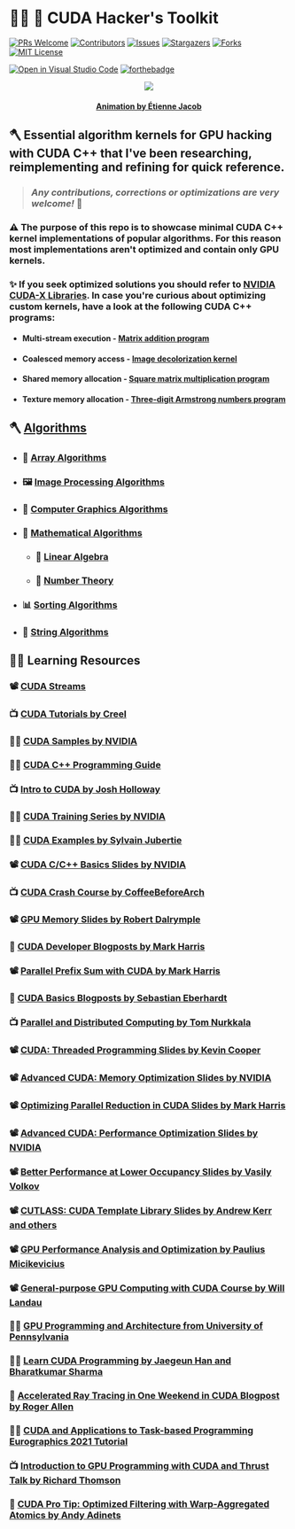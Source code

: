 # :man_technologist: :toolbox: **CUDA Hacker's Toolkit**

[![PRs Welcome](https://img.shields.io/badge/PRs-welcome-brightgreen.svg?style=for-the-badge)](https://github.com/tensorush/CUDA-Hackers-Toolkit/pulls)
[![Contributors][contributors-shield]][contributors-url]
[![Issues][issues-shield]][issues-url]
[![Stargazers][stars-shield]][stars-url]
[![Forks][forks-shield]][forks-url]
[![MIT License][license-shield]][license-url]

[![Open in Visual Studio Code](https://open.vscode.dev/badges/open-in-vscode.svg)](https://open.vscode.dev/tensorush/CUDA-Hackers-Toolkit)
[![forthebadge](https://forthebadge.com/images/badges/works-on-my-machine.svg)](https://forthebadge.com)

<p align="center">
    <img src="https://bleuje.github.io/gifset/2021/gifs/2021_16_quadtree.gif">
</p>

<h4 align="center"> 
    <p><a href="https://twitter.com/etiennejcb/">Animation by Étienne Jacob</a></p>
</h4>

## :axe: Essential algorithm kernels for GPU hacking with CUDA C++ that I've been researching, reimplementing and refining for quick reference.

> ### _Any contributions, corrections or optimizations are very welcome!_ :hugs:

### :warning: The purpose of this repo is to showcase minimal CUDA C++ kernel implementations of popular algorithms. For this reason most implementations aren't optimized and contain only GPU kernels.

### :sparkles: If you seek optimized solutions you should refer to [NVIDIA CUDA-X Libraries](https://developer.nvidia.com/gpu-accelerated-libraries). In case you're curious about optimizing custom kernels, have a look at the following CUDA C++ programs:

- #### Multi-stream execution - [Matrix addition program](https://github.com/tensorush/CUDA-Hackers-Toolkit/blob/master/Algorithms/Mathematical-Algorithms/Linear-Algebra/matrix_addition.cu)

- #### Coalesced memory access - [Image decolorization kernel](https://github.com/tensorush/CUDA-Hackers-Toolkit/blob/master/Algorithms/Image-Processing-Algorithms/rgba2grey.cu)

- #### Shared memory allocation - [Square matrix multiplication program](https://github.com/tensorush/CUDA-Hackers-Toolkit/blob/master/Algorithms/Mathematical-Algorithms/Linear-Algebra/square_matrix_multiplication.cu)

- #### Texture memory allocation - [Three-digit Armstrong numbers program](https://github.com/tensorush/CUDA-Hackers-Toolkit/blob/master/Algorithms/Mathematical-Algorithms/Number-Theory/three-digit_armstrong-numbers.cu)

## :axe: [Algorithms](https://github.com/tensorush/CUDA-Hackers-Toolkit/blob/master/Algorithms)

- ### :bus: [Array Algorithms](https://github.com/tensorush/CUDA-Hackers-Toolkit/blob/master/Algorithms/Array-Algorithms)

- ### :framed_picture: [Image Processing Algorithms](https://github.com/tensorush/CUDA-Hackers-Toolkit/blob/master/Algorithms/Image-Processing-Algorithms)

- ### :dragon: [Computer Graphics Algorithms](https://github.com/tensorush/CUDA-Hackers-Toolkit/blob/master/Algorithms/Computer-Graphics-Algorithms)

- ### :scroll: [Mathematical Algorithms](https://github.com/tensorush/CUDA-Hackers-Toolkit/blob/master/Algorithms/Mathematical-Algorithms)

  - ### :mechanical_arm: [Linear Algebra](https://github.com/tensorush/CUDA-Hackers-Toolkit/blob/master/Algorithms/Mathematical-Algorithms/Linear-Algebra)

  - ### :abacus: [Number Theory](https://github.com/tensorush/CUDA-Hackers-Toolkit/blob/master/Algorithms/Mathematical-Algorithms/Number-Theory)

- ### :bar_chart: [Sorting Algorithms](https://github.com/tensorush/CUDA-Hackers-Toolkit/blob/master/Algorithms/Sorting-Algorithms)

- ### :dna: [String Algorithms](https://github.com/tensorush/CUDA-Hackers-Toolkit/blob/master/Algorithms/String-Algorithms)

## :man_teacher: Learning Resources

### :film_projector: [CUDA Streams](https://on-demand.gputechconf.com/gtc/2014/presentations/S4158-cuda-streams-best-practices-common-pitfalls.pdf)

### :tv: [CUDA Tutorials by Creel](https://www.youtube.com/playlist?list=PLKK11Ligqititws0ZOoGk3SW-TZCar4dK)

### :man_technologist: [CUDA Samples by NVIDIA](https://github.com/NVIDIA/cuda-samples)

### :man_technologist: [CUDA C++ Programming Guide](https://docs.nvidia.com/cuda/cuda-c-programming-guide/index.html#abstract)

### :tv: [Intro to CUDA by Josh Holloway](https://www.youtube.com/playlist?list=PLC6u37oFvF40BAm7gwVP7uDdzmW83yHPe)

### :man_technologist: [CUDA Training Series by NVIDIA](https://github.com/olcf/cuda-training-series)

### :man_technologist: [CUDA Examples by Sylvain Jubertie](https://github.com/sjubertie/teaching-CUDA/tree/master/examples)

### :film_projector: [CUDA C/C++ Basics Slides by NVIDIA](https://www.olcf.ornl.gov/wp-content/uploads/2013/02/Intro_to_CUDA_C-TS.pdf)

### :tv: [CUDA Crash Course by CoffeeBeforeArch](https://www.youtube.com/playlist?list=PLxNPSjHT5qvtYRVdNN1yDcdSl39uHV_sU)

### :film_projector: [GPU Memory Slides by Robert Dalrymple](https://www.ce.jhu.edu/dalrymple/classes/602/Class13.pdf)

### :thought_balloon: [CUDA Developer Blogposts by Mark Harris](https://developer.nvidia.com/blog/author/mharris/)

### :film_projector: [Parallel Prefix Sum with CUDA by Mark Harris](https://www.eecs.umich.edu/courses/eecs570/hw/parprefix.pdf)

### :thought_balloon: [CUDA Basics Blogposts by Sebastian Eberhardt](https://gpgpu.io/category/cuda-basics/)

### :tv: [Parallel and Distributed Computing by Tom Nurkkala](https://www.youtube.com/playlist?list=PLG3vBTUJlY2HdwYsdFCdXQraInoc3j9DU)

### :film_projector: [CUDA: Threaded Programming Slides by Kevin Cooper](http://www.math.wsu.edu/math/kcooper/CUDA/text.php)

### :film_projector: [Advanced CUDA: Memory Optimization Slides by NVIDIA](https://on-demand.gputechconf.com/gtc-express/2011/presentations/NVIDIA_GPU_Computing_Webinars_CUDA_Memory_Optimization.pdf)

### :film_projector: [Optimizing Parallel Reduction in CUDA Slides by Mark Harris](https://developer.download.nvidia.com/assets/cuda/files/reduction.pdf)

### :film_projector: [Advanced CUDA: Performance Optimization Slides by NVIDIA](https://www.nvidia.com/content/cudazone/download/Advanced_CUDA_Training_NVISION08.pdf)

### :film_projector: [Better Performance at Lower Occupancy Slides by Vasily Volkov](https://www.nvidia.com/content/GTC-2010/pdfs/2238_GTC2010.pdf)

### :film_projector: [CUTLASS: CUDA Template Library Slides by Andrew Kerr and others](https://on-demand.gputechconf.com/gtc/2018/presentation/s8854-cutlass-software-primitives-for-dense-linear-algebra-at-all-levels-and-scales-within-cuda.pdf)

### :film_projector: [GPU Performance Analysis and Optimization by Paulius Micikevicius](https://on-demand.gputechconf.com/gtc/2012/presentations/S0514-GTC2012-GPU-Performance-Analysis.pdf)

### :film_projector: [General-purpose GPU Computing with CUDA Course by Will Landau](https://github.com/wlandau/gpu/tree/main/lectures)

### :man_technologist: [GPU Programming and Architecture from University of Pennsylvania](https://github.com/CIS565-Fall-2021)

### :man_technologist: [Learn CUDA Programming by Jaegeun Han and Bharatkumar Sharma](https://github.com/PacktPublishing/Learn-CUDA-Programming)

### :thought_balloon: [Accelerated Ray Tracing in One Weekend in CUDA Blogpost by Roger Allen](https://developer.nvidia.com/blog/accelerated-ray-tracing-cuda/)

### :man_teacher: [CUDA and Applications to Task-based Programming Eurographics 2021 Tutorial](https://cuda-tutorial.github.io/)

### :tv: [Introduction to GPU Programming with CUDA and Thrust Talk by Richard Thomson](https://www.youtube.com/watch?v=tbb835UFRQ4&t=2229s)

### :thought_balloon: [CUDA Pro Tip: Optimized Filtering with Warp-Aggregated Atomics by Andy Adinets](https://developer.nvidia.com/blog/cuda-pro-tip-optimized-filtering-warp-aggregated-atomics/)

<!-- MARKDOWN LINKS -->

[contributors-shield]: https://img.shields.io/github/contributors/tensorush/CUDA-Hackers-Toolkit.svg?style=for-the-badge
[contributors-url]: https://github.com/tensorush/CUDA-Hackers-Toolkit/graphs/contributors
[issues-shield]: https://img.shields.io/github/issues/tensorush/CUDA-Hackers-Toolkit.svg?style=for-the-badge
[issues-url]: https://github.com/tensorush/CUDA-Hackers-Toolkit/issues
[stars-shield]: https://img.shields.io/github/stars/tensorush/CUDA-Hackers-Toolkit.svg?style=for-the-badge
[stars-url]: https://github.com/tensorush/CUDA-Hackers-Toolkit/stargazers
[forks-shield]: https://img.shields.io/github/forks/tensorush/CUDA-Hackers-Toolkit.svg?style=for-the-badge
[forks-url]: https://github.com/tensorush/CUDA-Hackers-Toolkit/network/members
[license-shield]: https://img.shields.io/github/license/tensorush/CUDA-Hackers-Toolkit.svg?style=for-the-badge
[license-url]: https://github.com/tensorush/CUDA-Hackers-Toolkit/blob/master/LICENSE.md
